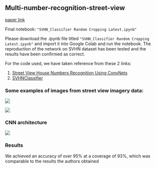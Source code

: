 ## Multi-number-recognition-street-view

[paper link](https://arxiv.org/pdf/1312.6082.pdf)

Final notebook: `"SVHN_Classifier Random Cropping Latest.ipynb"`

Please download the .ipynb file titled `"SVHN_Classifier Random Cropping Latest.ipynb"` and import it into Google Colab and run the notebook. The reproduction of the network on SVHN dataset has been tested and the results have been confirmed as correct.

For the code used, we have taken reference from these 2 links:
1. [Street View House Numbers Recognition Using ConvNets
](https://ryannng.github.io/2016/12/20/Street-View-House-Numbers-Recognition-Using-ConvNets/)
2. [SVHNClassifier](https://github.com/potterhsu/SVHNClassifier)

### Some examples of images from street view imagery data:

![](http://ww2.sinaimg.cn/large/006tNbRwgw1fawztr18pej306h02pq2s.jpg)

![](http://ww3.sinaimg.cn/large/006tNbRwgw1fawztmh099j30ub08775u.jpg)

### CNN architecture

![](https://github.com/potterhsu/SVHNClassifier/raw/master/images/graph.png?raw=true)

### Results

We achieved an accuracy of over 95% at a coverage of 93%, which was comparable to the results the authors obtained 


